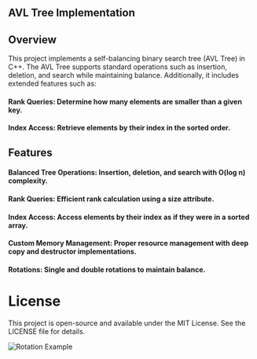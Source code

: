 ## AVL Tree Implementation

## Overview

This project implements a self-balancing binary search tree (AVL Tree) in C++. The AVL Tree supports standard operations such as insertion, deletion, and search while maintaining balance. Additionally, it includes extended features such as:

#### Rank Queries: Determine how many elements are smaller than a given key.

#### Index Access: Retrieve elements by their index in the sorted order.

## Features

#### Balanced Tree Operations: Insertion, deletion, and search with O(log n) complexity.

#### Rank Queries: Efficient rank calculation using a size attribute.

#### Index Access: Access elements by their index as if they were in a sorted array.

#### Custom Memory Management: Proper resource management with deep copy and destructor implementations.

#### Rotations: Single and double rotations to maintain balance.

# License

This project is open-source and available under the MIT License. See the LICENSE file for details.

![Rotation Example](https://pages.cs.wisc.edu/~qingyi/)
